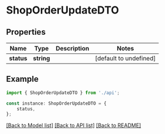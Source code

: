 # ShopOrderUpdateDTO


## Properties

Name | Type | Description | Notes
------------ | ------------- | ------------- | -------------
**status** | **string** |  | [default to undefined]

## Example

```typescript
import { ShopOrderUpdateDTO } from './api';

const instance: ShopOrderUpdateDTO = {
    status,
};
```

[[Back to Model list]](../README.md#documentation-for-models) [[Back to API list]](../README.md#documentation-for-api-endpoints) [[Back to README]](../README.md)
